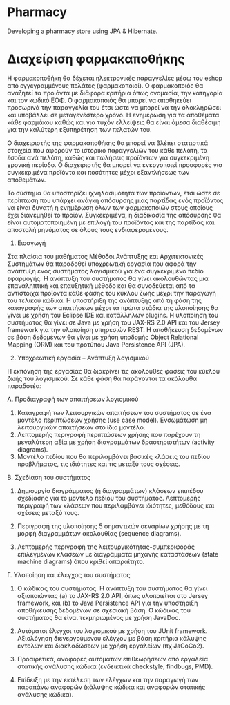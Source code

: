# Pharmacy
Developing a pharmacy store using JPA &amp; Hibernate.

Διαχείριση φαρμακαποθήκης
=====================================================================
Η φαρμακοποθήκη θα δέχεται ηλεκτρονικές παραγγελίες μέσω του eshop από εγγεγραμμένους πελάτες (φαρμακοποιοί). 
Ο φαρμακοποιός θα αναζητεί τα προιόντα με διάφορα κριτήρια όπως ονομασία, την κατηγορία και τον κωδικό ΕΟΦ. 
Ο φαρμακοποιός θα μπορεί να αποθηκεύει προσωρινά την παραγγελία του έτσι ώστε να μπορεί να την ολοκληρώσει 
και υποβάλλει σε μεταγενέστερο χρόνο. 
Η ενημέρωση για τα αποθέματα κάθε φαρμάκου καθώς και για τυχόν ελλείψεις θα είναι άμεσα διαθέσιμη για την καλύτερη 
εξυπηρέτηση των πελατών του. 

Ο διαχειριστής της φαρμακαποθήκης θα μπορεί να βλέπει στατιστικά στοιχεία που αφορούν το ιστορικό παραγγελιών 
του κάθε πελάτη, τα έσοδα ανά πελάτη, καθώς και πωλήσεις προϊόντων για συγκεκριμένη χρονική περίοδο. 
Ο διαχειριστής θα μπορεί να ενεργοποιεί προσφορές για συγκεκριμένα προϊόντα και ποσότητες μέχρι εξαντλήσεως των αποθεμάτων.

Το σύστημα θα υποστηρίζει ιχνηλασιμότητα των προϊόντων, έτσι ώστε σε περίπτωση που υπάρχει ανάγκη απόσυρσης μιας παρτίδας 
ενός προϊόντος να είναι δυνατή η ενημέρωση όλων των φαρμακοποιών στους οποίους έχει διανεμηθεί το προϊόν. 
Συγκεκριμένα, η διαδικασία της απόσυρσης θα είναι αυτοματοποιημένη με επιλογή του προϊόντος και της παρτίδας 
και αποστολή μηνύματος σε όλους τους ενδιαφερομένους.

1. Εισαγωγή

Στα πλαίσια του μαθήματος Μέθοδοι Ανάπτυξης και Αρχιτεκτονικές Συστημάτων θα
παραδοθεί υποχρεωτική εργασία που αφορά την ανάπτυξη ενός συστήματος λογισμικού 
για ένα συγκεκριμένο πεδίο εφαρμογής.
Η ανάπτυξη του συστήματος θα γίνει ακολουθώντας μια επαναληπτική και επαυξητική
μέθοδο και θα συνοδεύεται από τα αντίστοιχα προϊόντα κάθε φάσης του κύκλου ζωής
μέχρι την παραγωγή του τελικού κώδικα. Η υποστήριξη της ανάπτυξης από τη φάση της
καταγραφής των απαιτήσεων μέχρι τα πρώτα στάδια της υλοποίησης θα γίνει με χρήση
του Eclipse IDE και κατάλληλων plugins. Η υλοποίηση του συστήματος θα γίνει σε Java
με χρήση του JAX-RS 2.0 API και του Jersey framework για την υλοποίηση υπηρεσιών
REST. Η αποθήκευση δεδομένων σε βάση δεδομένων θα γίνει με χρήση υποδομής
Object Relational Mapping (ORM) και του προτύπου Java Persistence API (JPA).

2. Υποχρεωτική εργασία – Ανάπτυξη λογισμικού

Η εκπόνηση της εργασίας θα διακρίνει τις ακόλουθες φάσεις του κύκλου ζωής του
λογισμικού. Σε κάθε φάση θα παράγονται τα ακόλουθα παραδοτέα:

A. Προδιαγραφή των απαιτήσεων λογισμικού

1. Καταγραφή των λειτουργικών απαιτήσεων του συστήματος σε ένα μοντέλο
περιπτώσεων χρήσης (use case model). Ενσωμάτωση μη λειτουργικών
απαιτήσεων στο ίδιο μοντέλο.
2. Λεπτομερής περιγραφή περιπτώσεων χρήσης που παρέχουν τη μεγαλύτερη αξία
με χρήση διαγραμμάτων δραστηριοτήτων (activity diagrams).
3. Μοντέλο πεδίου που θα περιλαμβάνει βασικές κλάσεις του πεδίου προβλήματος,
τις ιδιότητες και τις μεταξύ τους σχέσεις.

Β. Σχεδίαση του συστήματος

1. Δημιουργία διαγράμματος (ή διαγραμμάτων) κλάσεων επιπέδου σχεδίασης για το
μοντέλο πεδίου του συστήματος. Λεπτομερής περιγραφή των κλάσεων που
περιλαμβάνει ιδιότητες, μεθόδους και σχέσεις μεταξύ τους.

2. Περιγραφή της υλοποίησης 5 σημαντικών σεναρίων χρήσης με τη μορφή
διαγραμμάτων ακολουθίας (sequence diagrams).

3. Λεπτομερής περιγραφή της λειτουργικότητας-συμπεριφοράς επιλεγμένων
κλάσεων με διαγράμματα μηχανής καταστάσεων (state machine diagrams) όπου
κριθεί απαραίτητο.

Γ. Υλοποίηση και έλεγχος του συστήματος

1. Ο κώδικας του συστήματος. Η ανάπτυξη του συστήματος θα γίνει αξιοποιώντας
(a) το JAX-RS 2.0 API, όπως υλοποιείται στο Jersey framework, και (b) το Java
Persistence API για την υποστήριξη αποθήκευσης δεδομένων σε σχεσιακή βάση.
Ο κώδικας του συστήματος θα είναι τεκμηριωμένος με χρήση JavaDoc.

2. Αυτόματοι έλεγχοι του λογισμικού με χρήση του JUnit framework. Αξιολόγηση
διενεργούμενου ελέγχου με βάση κριτήρια κάλυψης εντολών και διακλαδώσεων
με χρήση εργαλείων (πχ JaCoCo2).

3. Προαιρετικά, αναφορές αυτόματων επιθεωρήσεων από εργαλεία στατικής
ανάλυσης κώδικα (ενδεικτικά checkstyle, findbugs, PMD).

4. Επίδειξη με την εκτέλεση των ελέγχων και την παραγωγή των παραπάνω
αναφορών (κάλυψης κώδικα και αναφορών στατικής ανάλυσης κώδικα).

